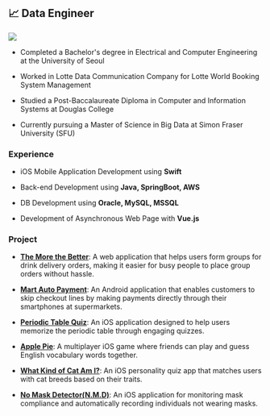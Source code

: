 ## 📈 Data Engineer 

<img src="https://img.shields.io/badge/Come to my Blog-3DDC84?style=flat&logo=Velog&logoColor=white"/>

- Completed a Bachelor's degree in Electrical and Computer Engineering at the University of Seoul



- Worked in Lotte Data Communication Company for Lotte World Booking System Management



- Studied a Post-Baccalaureate Diploma in Computer and Information Systems at Douglas College



- Currently pursuing a Master of Science in Big Data at Simon Fraser University (SFU)



    
### Experience
- iOS Mobile Application Development using **Swift**


- Back-end Development using **Java, SpringBoot, AWS**


- DB Development using **Oracle, MySQL, MSSQL**


- Development of Asynchronous Web Page with **Vue.js**


### Project
- [**The More the Better**](https://github.com/j00hyun/the-more-the-better "git repository link"): A web application that helps users form groups for drink delivery orders, making it easier for busy people to place group orders without hassle.
  

  
- [**Mart Auto Payment**](https://github.com/j00hyun/mobile-mart-payment "git repository link"): An Android application that enables customers to skip checkout lines by making payments directly through their smartphones at supermarkets.



- [**Periodic Table Quiz**](https://github.com/j00hyun/ElementQuiz "git repository link"): An iOS application designed to help users memorize the periodic table through engaging quizzes.



- [**Apple Pie**](https://github.com/j00hyun/Apple-Pie "git repository link"): A multiplayer iOS game where friends can play and guess English vocabulary words together.



- [**What Kind of Cat Am I?**](https://github.com/j00hyun/PersonalityQuiz "git repository link"): An iOS personality quiz app that matches users with cat breeds based on their traits.



- [**No Mask Detector(N.M.D)**](https://github.com/j00hyun/no_mask_detector "git repository link"): An iOS application for monitoring mask compliance and automatically recording individuals not wearing masks.


